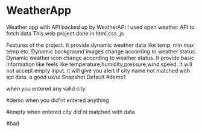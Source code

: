 # WeatherApp
Weather app with API backed up by WeatherAPI
I used open weather API to fetch data
This web project done in html,css ,js

Features of the project.
It provide dynamic weather data like temp, min max temp etc.
Dynamic background images change according to weather status.
Dynamic weather icon change according to weather status.
It provide basic information like feels like temperature,humidity,pressure,wind speed.
It will not accept empty input.
it will give you alert if city name not matched with api data.
a good ux/ui
Snapshot
Default
#demo1

when you entered any valid city

#demo
when you did'nt entered anything

#empty
when entered city did'nt matched with data

#bad
